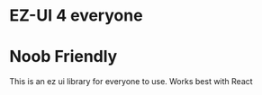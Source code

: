 # EZ-UI 4 everyone
# Noob Friendly

This is an ez ui library for everyone to use.
Works best with React


